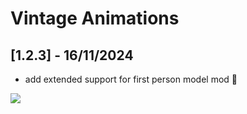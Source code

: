 # Vintage Animations

## [1.2.3] - 16/11/2024

- add extended support for first person model mod 👊

[![](https://i.imgur.com/l815YIN.png)](https://bisecthosting.com/PixelDream)